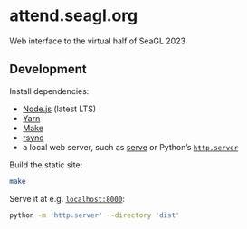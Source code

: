 # attend.seagl.org

Web interface to the virtual half of SeaGL 2023

## Development

Install dependencies:

- [Node.js] (latest LTS)
- [Yarn]
- [Make]
- [rsync]
- a local web server, such as [serve] or Python’s [`http.server`][http.server]

Build the static site:

```bash
make
```

Serve it at e.g. [`localhost:8000`](http://localhost:8000/):

```bash
python -m 'http.server' --directory 'dist'
```

<!-- TODO
## Deployment

Push the source to [`SeaGL:production`][production]. [GitHub Actions] is
[configured](./.github/workflows/gh-pages.yml) to automatically build and deploy
the site to AWS [S3] and [CloudFront].
-->

[cloudfront]: https://aws.amazon.com/cloudfront/
[github actions]: https://docs.github.com/en/actions
[http.server]: https://docs.python.org/3/library/http.server.html
[make]: https://www.gnu.org/software/make/
[node.js]: https://nodejs.org/
[production]: https://github.com/SeaGL/attend.seagl.org/tree/production
[rsync]: https://rsync.samba.org/
[s3]: https://aws.amazon.com/s3/
[serve]: https://github.com/vercel/serve
[yarn]: https://yarnpkg.com/
